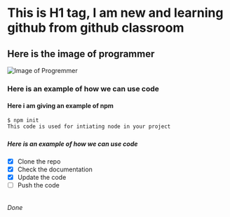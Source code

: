 # <h1> This is H1 tag, I am new and learning github from github classroom

## <h2> Here is the image of programmer

![Image of Progremmer](https://drive.google.com/uc?id=1AZPIKOAESD8aSe6-6G-v-d1SF_JjdC0y)

### <h3> Here is an example of how we can use code
#### <h4> Here i am giving an example of npm
```
$ npm init
This code is used for intiating node in your project
```
##### <h5> Here is an example of how we can use code

- [X] Clone the repo
- [X] Check the documentation
- [X] Update the code
- [ ] Push the code

###### <h6> Done
